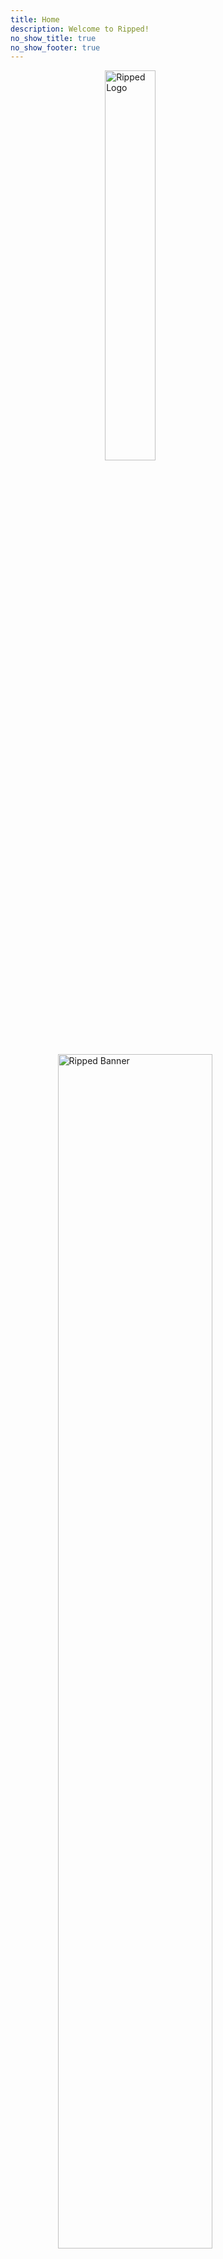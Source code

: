 ```yaml
---
title: Home
description: Welcome to Ripped!
no_show_title: true
no_show_footer: true
---
```


<style>
#content {
  padding: 70px 40px;
}
</style>

<img 
    style="display: block; 
           margin-left: auto;
           margin-right: auto;
           width: 40%;
           height: auto;"
    src="/img/rippedtransparent-cropped.svg" 
    alt="Ripped Logo"
    id= "logo">
</img>
![]()

<img 
    style="display: block; 
           margin-left: auto;
           margin-right: auto;
           width: 70%;
           height: auto;"
    src="/img/ripped_banner.svg" 
    alt="Ripped Banner"
    id= "banner">
</img>

![]()
**<center>This is a collection of sites and tools that are trusted by the community.**</center>  

<center>Feel free to check the <a target="_self" href="/About">About</a> section if you wish to help out by contributing.</center>  

*<center><p class="pc-only">Click on the categories in the sidebar to start browsing.</p></center>*  

*<center><p class="mobile-only">Swipe right to open the sidebar and start browsing.</p></center>*
